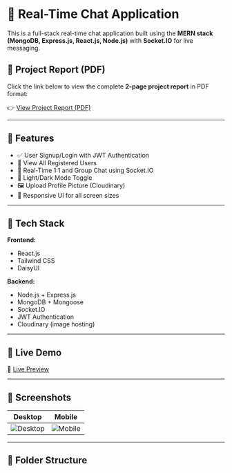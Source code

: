 # 💬 Real-Time Chat Application

This is a full-stack real-time chat application built using the **MERN stack (MongoDB, Express.js, React.js, Node.js)** with **Socket.IO** for live messaging.

## 📑 Project Report (PDF)
Click the link below to view the complete **2-page project report** in PDF format:

👉 [View Project Report (PDF)](https://github.com/imSaurav06/talksy-chat-app/commit/c9b336ae3df88794ee99f21f4372007d1fd88887)

---

## 📌 Features

- ✅ User Signup/Login with JWT Authentication
- 📃 View All Registered Users
- 💬 Real-Time 1:1 and Group Chat using Socket.IO
- 🎨 Light/Dark Mode Toggle
- 🖼️ Upload Profile Picture (Cloudinary)
- 📱 Responsive UI for all screen sizes

---

## 🧰 Tech Stack

**Frontend:**
- React.js
- Tailwind CSS
- DaisyUI

**Backend:**
- Node.js + Express.js
- MongoDB + Mongoose
- Socket.IO
- JWT Authentication
- Cloudinary (image hosting)

---

## 🚀 Live Demo

🔗 [Live Preview](https://your-chat-app-live-link.com)

---

## 📸 Screenshots

| Desktop | Mobile |
|--------|--------|
| ![Desktop](https://via.placeholder.com/300x200) | ![Mobile](https://via.placeholder.com/150x300) |

---

## 📂 Folder Structure


